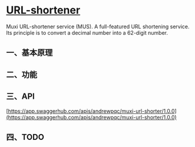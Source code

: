 # [URL-shortener](https://github.com/Muxi-Studio/URL-shortener)
Muxi URL-shortener service (MUS). A full-featured URL shortening service. 
Its principle is to convert a decimal number into a 62-digit number.

## 一、基本原理

## 二、功能


## 三、API
[https://app.swaggerhub.com/apis/andrewpqc/muxi-url-shorter/1.0.0](https://app.swaggerhub.com/apis/andrewpqc/muxi-url-shorter/1.0.0)

## 四、TODO